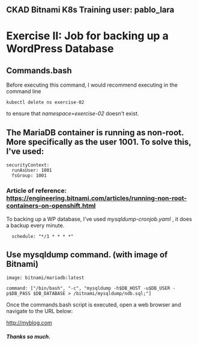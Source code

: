 

CKAD Bitnami K8s Training user: pablo_lara
---

# Exercise II: Job for backing up a WordPress Database

## Commands.bash

Before executing this command, I would recommend executing in the command line
~~~
kubectl delete ns exercise-02
~~~
to ensure that *namespace=exercise-02* doesn't exist.

## The MariaDB container is running as non-root. More specifically as the user 1001. To solve this, I've used:
~~~
securityContext:
  runAsUser: 1001
  fsGroup: 1001
~~~
### Article of reference: https://engineering.bitnami.com/articles/running-non-root-containers-on-openshift.html

To backing up a WP database, I've used *mysqldump-cronjob.yaml* , it does a backup every minute.
~~~
  schedule: "*/1 * * * *"
~~~

## Use mysqldump command. (with image of Bitnami)
~~~
image: bitnami/mariadb:latest

command: ["/bin/bash", "-c", "mysqldump -h$DB_HOST -u$DB_USER -p$DB_PASS $DB_DATABASE > /bitnami/mysqldump/ndb.sql;"]

~~~

Once the commands.bash script is executed, open a web browser and navigate to the URL below:

http://myblog.com

##### Thanks so much.
